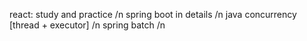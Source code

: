 react: study and practice /n
spring boot in details /n
java concurrency [thread + executor] /n
spring batch /n